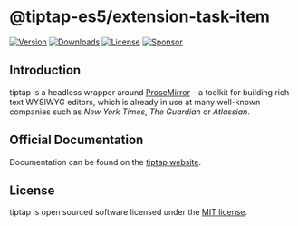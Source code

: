 # @tiptap-es5/extension-task-item

[![Version](https://img.shields.io/npm/v/@tiptap-es5/extension-task-item.svg?label=version)](https://www.npmjs.com/package/@tiptap-es5/extension-task-item)
[![Downloads](https://img.shields.io/npm/dm/@tiptap-es5/extension-task-item.svg)](https://npmcharts.com/compare/tiptap?minimal=true)
[![License](https://img.shields.io/npm/l/@tiptap-es5/extension-task-item.svg)](https://www.npmjs.com/package/@tiptap-es5/extension-task-item)
[![Sponsor](https://img.shields.io/static/v1?label=Sponsor&message=%E2%9D%A4&logo=GitHub)](https://github.com/sponsors/ueberdosis)

## Introduction

tiptap is a headless wrapper around [ProseMirror](https://ProseMirror.net) – a toolkit for building rich text WYSIWYG editors, which is already in use at many well-known companies such as _New York Times_, _The Guardian_ or _Atlassian_.

## Official Documentation

Documentation can be found on the [tiptap website](https://tiptap.dev).

## License

tiptap is open sourced software licensed under the [MIT license](https://github.com/ueberdosis/tiptap/blob/main/LICENSE.md).
